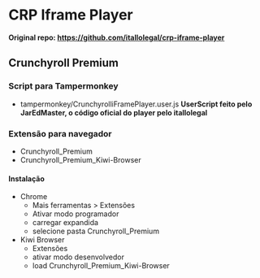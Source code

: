 # CRP Iframe Player
**Original repo: https://github.com/itallolegal/crp-iframe-player**

## Crunchyroll Premium
### Script para Tampermonkey 
- tampermonkey/CrunchyrolliFramePlayer.user.js
**UserScript feito pelo JarEdMaster, o código oficial do player pelo itallolegal**
### Extensão para navegador
- Crunchyroll_Premium
- Crunchyroll_Premium_Kiwi-Browser
#### Instalação
- Chrome
    - Mais ferramentas > Extensões
    - Ativar modo programador
    - carregar expandida
    - selecione pasta Crunchyroll_Premium
- Kiwi Browser
    - Extensões
    - ativar modo desenvolvedor
    - load Crunchyroll_Premium_Kiwi-Browser

